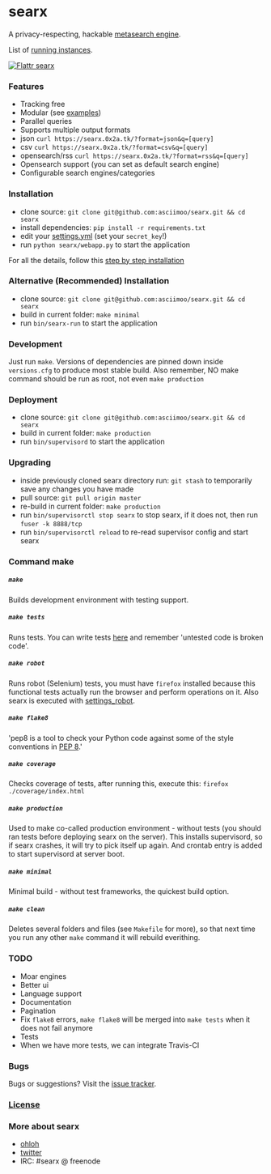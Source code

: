searx
=====

A privacy-respecting, hackable [metasearch engine](https://en.wikipedia.org/wiki/Metasearch_engine).

List of [running instances](https://github.com/asciimoo/searx/wiki/Searx-instances).

[![Flattr searx](http://api.flattr.com/button/flattr-badge-large.png)](https://flattr.com/submit/auto?user_id=asciimoo&url=https://github.com/asciimoo/searx&title=searx&language=&tags=github&category=software)


### Features

* Tracking free
* Modular (see [examples](https://github.com/asciimoo/searx/blob/master/examples))
* Parallel queries
* Supports multiple output formats
 * json `curl https://searx.0x2a.tk/?format=json&q=[query]`
 * csv `curl https://searx.0x2a.tk/?format=csv&q=[query]`
 * opensearch/rss `curl https://searx.0x2a.tk/?format=rss&q=[query]`
* Opensearch support (you can set as default search engine)
* Configurable search engines/categories


### Installation

* clone source: `git clone git@github.com:asciimoo/searx.git && cd searx`
* install dependencies: `pip install -r requirements.txt`
* edit your [settings.yml](https://github.com/asciimoo/searx/blob/master/settings.yml) (set your `secret_key`!)
* run `python searx/webapp.py` to start the application

For all the details, follow this [step by step installation](https://github.com/asciimoo/searx/wiki/Installation)


### Alternative (Recommended) Installation

* clone source: `git clone git@github.com:asciimoo/searx.git && cd searx`
* build in current folder: `make minimal`
* run `bin/searx-run` to start the application


### Development

Just run `make`. Versions of dependencies are pinned down inside `versions.cfg` to produce most stable build. Also remember, NO make command should be run as root, not even `make production`


### Deployment

* clone source: `git clone git@github.com:asciimoo/searx.git && cd searx`
* build in current folder: `make production`
* run `bin/supervisord` to start the application


### Upgrading

* inside previously cloned searx directory run: `git stash` to temporarily save any changes you have made
* pull source: `git pull origin master`
* re-build in current folder: `make production`
* run `bin/supervisorctl stop searx` to stop searx, if it does not, then run `fuser -k 8888/tcp`
* run `bin/supervisorctl reload` to re-read supervisor config and start searx


### Command make

##### `make`

Builds development environment with testing support.

##### `make tests`

Runs tests. You can write tests [here](https://github.com/asciimoo/searx/tree/master/searx/tests) and remember 'untested code is broken code'.

##### `make robot`

Runs robot (Selenium) tests, you must have `firefox` installed because this functional tests actually run the browser and perform operations on it. Also searx is executed with [settings_robot](https://github.com/asciimoo/searx/blob/master/searx/settings_robot.py).

##### `make flake8`

'pep8 is a tool to check your Python code against some of the style conventions in [PEP 8](http://www.python.org/dev/peps/pep-0008/).'

##### `make coverage`

Checks coverage of tests, after running this, execute this: `firefox ./coverage/index.html`

##### `make production`

Used to make co-called production environment - without tests (you should ran tests before deploying searx on the server). This installs supervisord, so if searx crashes, it will try to pick itself up again. And crontab entry is added to start supervisord at server boot.

##### `make minimal`

Minimal build - without test frameworks, the quickest build option.

##### `make clean`

Deletes several folders and files (see `Makefile` for more), so that next time you run any other `make` command it will rebuild everithing.


### TODO

* Moar engines
* Better ui
* Language support
* Documentation
* Pagination
* Fix `flake8` errors, `make flake8` will be merged into `make tests` when it does not fail anymore
* Tests
* When we have more tests, we can integrate Travis-CI


### Bugs

Bugs or suggestions? Visit the [issue tracker](https://github.com/asciimoo/searx/issues).


### [License](https://github.com/asciimoo/searx/blob/master/LICENSE)


### More about searx

* [ohloh](https://www.ohloh.net/p/searx/)
* [twitter](https://twitter.com/Searx_engine)
* IRC: #searx @ freenode

